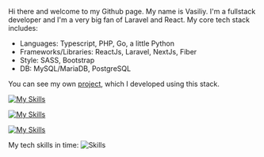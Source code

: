 Hi there and welcome to my Github page. My name is Vasiliy. I'm a fullstack developer and I'm a very big fan of Laravel and React. My core tech stack includes:
- Languages: Typescript, PHP, Go, a little Python
- Frameworks/Libraries: ReactJs, Laravel, NextJs, Fiber
- Style: SASS, Bootstrap
- DB: MySQL/MariaDB, PostgreSQL

You can see my own [project](https://magistral-perm.ru), which I developed using this stack.

[![My Skills](https://skillicons.dev/icons?i=js,ts,php,go,css,sass,nodejs,python)](https://skillicons.dev)

[![My Skills](https://skillicons.dev/icons?i=laravel,react,nextjs,mysql,bootstrap,postgres,vite,webpack,vitest,jest)](https://skillicons.dev)

[![My Skills](https://skillicons.dev/icons?i=phpstorm,webstorm,neovim,obsidian,postman)](https://skillicons.dev)

My tech skills in time:
![Skills](https://cr-skills-chart-widget.azurewebsites.net/api/api?username=lx4777)

